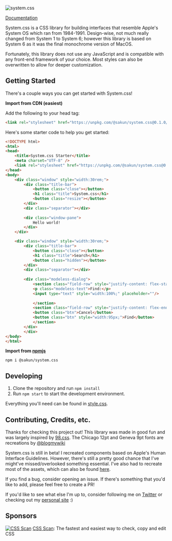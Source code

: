 
![system.css](https://i.imgur.com/0RbDEWz.png)

[Documentation](https://sakofchit.github.io/system.css/)

System.css is a CSS library for building interfaces that resemble Apple's System OS which ran from 1984-1991. Design-wise, not much really changed from System 1 to System 6; however this library is based on System 6 as it was the final monochrome version of MacOS.

Fortunately, this library does not use any JavaScript and is compatible with any front-end framework of your choice. Most styles can also be overwritten to allow for deeper customization.

## Getting Started
There's a couple ways you can get started with System.css!

**Import from CDN (easiest)**

Add the following to your head tag:

```html
<link rel="stylesheet" href="https://unpkg.com/@sakun/system.css@0.1.0/dist/system.css" />
```

Here's some starter code to help you get started:
```html
<!DOCTYPE html>
<html>
<head>
    <title>System.css Starter</title>
    <meta charset="UTF-8" />
    <link rel="stylesheet" href="https://unpkg.com/@sakun/system.css@0.1.0/dist/system.css" />
</head>
<body>
    <div class="window" style="width:30rem;">
        <div class="title-bar"> 
            <button class="close"></button>
            <h1 class="title">System.css</h1>
            <button class="resize"></button>
        </div>
        <div class="separator"></div>
        
        <div class="window-pane">
            Hello world!
        </div>
    </div>

    <div class="window" style="width:30rem;">
        <div class="title-bar"> 
            <button class="close"></button>
            <h1 class="title">Search</h1>
            <button class="hidden"></button>
        </div>
        <div class="separator"></div>
        
        <div class="modeless-dialog">
            <section class="field-row" style="justify-content: flex-start">
            <p class="modeless-text">Find:</p>
            <input type="text" style="width:100%;" placeholder=""/>
        
            </section>
            <section class="field-row" style="justify-content: flex-end">
            <button class="btn">Cancel</button>
            <button class="btn" style="width:95px;">Find</button>
            </section>
        </div>
        </div>
</body>
</html>
```

**Import from [npmjs](https://www.npmjs.com/package/@sakun/system.css)**

    npm i @sakun/system.css

## Developing

1. Clone the repository and run ```npm install```
2. Run ```npm start``` to start the development environment.

Everything you'll need can be found in [style.css](https://github.com/sakofchit/system.css/blob/main/style.css).


## Contributing, Credits, etc.

Thanks for checking this project out! This library was made in good fun and was largely inspired by [98.css](https://github.com/jdan/98.css). The Chicago 12pt and Geneva 9pt fonts are recreations by [@blogmywiki](https://twitter.com/blogmywiki)

 System.css is still in beta! I recreated components based on Apple's Human Interface Guidelines. However, there's still a pretty good chance that I've might've missed/overlooked something essential. I've also had to recreate most of the assets, which can also be found [here](https://github.com/sakofchit/system.css/tree/main/icon).

If you find a bug, consider opening an issue. If there's something that you'd like to add, please feel free to create a PR!

If you'd like to see what else I'm up to, consider following me on [Twitter](https://twitter.com/sakofchit) or checking out my [personal site](https://sakun.co) :)

## Sponsors

[![CSS Scan](https://d33wubrfki0l68.cloudfront.net/6da92d1f39c939204d13f67ec76e725362b41e70/55cb0/img/logo.png)](https://getcssscan.com/?ref=systemcss)
[CSS Scan](https://getcssscan.com/?ref=systemcss): The fastest and easiest way to check, copy and edit CSS